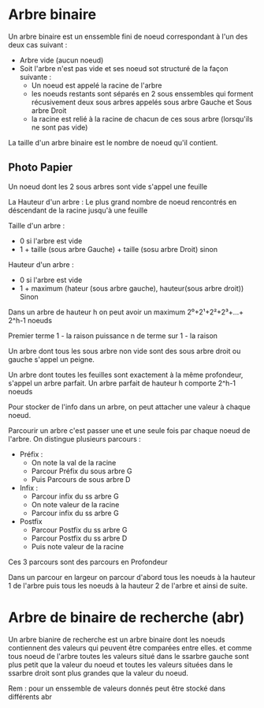 # Arbre binaire 
Un arbre binaire est un enssemble fini de noeud correspondant à l'un des deux cas suivant : 
- Arbre vide (aucun noeud)
- Soit l'arbre n'est pas vide et ses noeud sot structuré de la façon suivante :
    - Un noeud est appelé la racine de l'arbre
    - les noeuds restants sont séparés en 2 sous enssembles qui forment récusivement deux sous arbres appelés sous arbre Gauche et Sous arbre Droit
    - la racine est relié à la racine de chacun de ces sous arbre (lorsqu'ils ne sont pas vide)

La taille d'un arbre binaire est le nombre de noeud qu'il contient. 
## Photo Papier
Un noeud dont les 2 sous arbres sont vide s'appel une feuille

La Hauteur d'un arbre : Le plus grand nombre de noeud rencontrés en déscendant de la racine jusqu'à une feuille

Taille d'un arbre :
- 0 si l'arbre est vide 
- 1 + taille (sous arbre Gauche) + taille (sosu arbre Droit) sinon 

Hauteur d'un arbre :
- 0 si l'arbre est vide
- 1 + maximum (hateur (sous arbre gauche), hauteur(sous arbre droit)) Sinon 

Dans un arbre de hauteur h on peut avoir un maximum 2⁰+2¹+2²+2³+...+ 2^h-1 noeuds

Premier terme 1 - la raison puissance n de terme sur 1 - la raison 

Un arbre dont tous les sous arbre non vide sont des sous arbre droit ou gauche s'appel un peigne.

Un arbre dont toutes les feuilles sont exactement à la même profondeur, s'appel un arbre parfait. Un arbre parfait de hauteur h comporte 2^h-1 noeuds

Pour stocker de l'info dans un arbre, on peut attacher une valeur à chaque noeud. 

Parcourir un arbre c'est passer une et une seule fois par chaque noeud de l'arbre. On distingue plusieurs parcours :
- Préfix :
    - On note la val de la racine 
    - Parcour Préfix du sous arbre G   
    - Puis Parcours de sous arbre D
- Infix :
    - Parcour infix du ss arbre G
    - On note valeur de la racine
    - Parcour infix du ss arbre G
- Postfix 
    - Parcour Postfix du ss arbre G
    - Parcour Postfix du ss arbre D
    - Puis note valeur de la racine

Ces 3 parcours sont des parcours en Profondeur

Dans un parcour en largeur on parcour d'abord tous les noeuds à la hauteur 1 de l'arbre puis tous les noeuds à la hauteur 2 de l'arbre et ainsi de suite.

# Arbre de binaire de recherche (abr) 
Un arbre bianire de recherche est un arbre binaire dont les noeuds contiennent des valeurs qui peuvent être comparées entre elles. et comme tous noeud de l'arbre toutes les valeurs situé dans le ssarbre gauche sont plus petit que la valeur du noeud et toutes les valeurs situées dans le ssarbre droit sont plus grandes que la valeur du noeud. 

Rem : pour un enssemble de valeurs donnés peut être stocké dans différents abr 